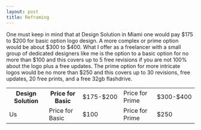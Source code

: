 ```yaml
---
layout: post
title: Reframing
---
```


One must keep in mind that at Design Solution in Miami one would pay $175 to $200 for basic option logo design. A more complex or prime option would be
about $300 to $400. What I offer as a freelancer with a small group of dedicated designers like me is the option to a basic option for no more than $100 and this covers up to 5 free revisions if you are not 100% about the logo plus a free updates. The prime option for more intricate logos would be no more than $250 and this covers up to 30 revisions, free updates, 20 free prints, and a free 32gb flashdrive.  


<table id="pricing" style="width:100%">
   <tr>
     <th>Design Solution</th>
     <th>Price for Basic</th> 
     <td>$175-$200</td>
     <td>Price for Prime</td>
     <td>$300-$400</td>
   </tr>
   <tr>
     <td>Us</td>
     <td>Price for Basic</td>
     <td>$100</td>
     <td>Price for Prime</td>
     <td>$250</td>
   </tr>
  </table>
